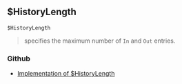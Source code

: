 ## $HistoryLength

```
$HistoryLength
```

> specifies the maximum number of `In` and `Out` entries.
  
 

### Github

* [Implementation of $HistoryLength](https://github.com/axkr/symja_android_library/blob/master/symja_android_library/matheclipse-core/src/main/java/org/matheclipse/core/builtin/ConstantDefinitions.java#L180) 
